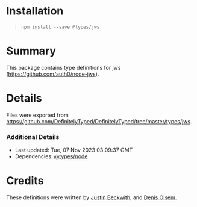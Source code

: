 # Installation
> `npm install --save @types/jws`

# Summary
This package contains type definitions for jws (https://github.com/auth0/node-jws).

# Details
Files were exported from https://github.com/DefinitelyTyped/DefinitelyTyped/tree/master/types/jws.

### Additional Details
 * Last updated: Tue, 07 Nov 2023 03:09:37 GMT
 * Dependencies: [@types/node](https://npmjs.com/package/@types/node)

# Credits
These definitions were written by [Justin Beckwith](https://github.com/JustinBeckwith), and [Denis Olsem](https://github.com/dolsem).

